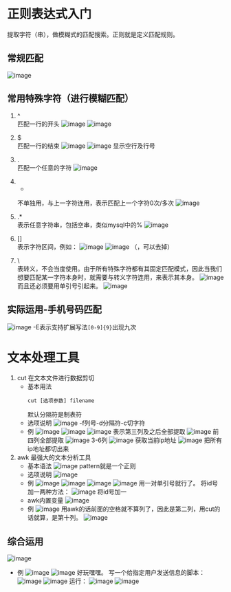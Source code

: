 # 正则表达式入门
提取字符（串），做模糊式的匹配搜索。正则就是定义匹配规则。
## 常规匹配
   ![image](https://github.com/user-attachments/assets/16e7da57-e2b7-4098-b0b1-83f64c6241ad)
## 常用特殊字符（进行模糊匹配）
1. ^  
   匹配一行的开头
   ![image](https://github.com/user-attachments/assets/5a0e3ced-4a71-42ff-ab50-b489a5ced6e7)
   ![image](https://github.com/user-attachments/assets/c8cf8fa0-c8aa-42ff-b60e-769eeca6d6ed)

3. $  
   匹配一行的结束
   ![image](https://github.com/user-attachments/assets/f7f4c7c1-1d59-4ed4-9144-6f2cdc9d4027)
   ![image](https://github.com/user-attachments/assets/e2c29b22-766c-48a6-a29e-7962fc4bf2f0)
   显示空行及行号
5. .  
   匹配一个任意的字符
   ![image](https://github.com/user-attachments/assets/bf6ba41d-0fd8-470d-b2ba-729531034452)
5. *  
   不单独用，与上一字符连用，表示匹配上一个字符0次/多次
   ![image](https://github.com/user-attachments/assets/f1d538ce-15a1-4b85-8896-e05ad33f1664)
6. .*  
   表示任意字符串，包括空串，类似mysql中的%
   ![image](https://github.com/user-attachments/assets/bc032291-f864-485c-8cec-a39dafc48b98)
7. []  
   表示字符区间，例如：
   ![image](https://github.com/user-attachments/assets/0a3d37e3-14ff-4451-9740-a23377f13adb)
   ![image](https://github.com/user-attachments/assets/01a566a2-8841-476f-88ee-99f60752c495)
   （，可以去掉）
8. \  
   表转义，不会当度使用。由于所有特殊字符都有其固定匹配模式，因此当我们想要匹配某一字符本身时，就需要与转义字符连用，来表示其本身。
   ![image](https://github.com/user-attachments/assets/18d0674b-26ae-40eb-a248-7e99ace593c8)
   而且还必须要用单引号引起来。
   ![image](https://github.com/user-attachments/assets/87db32bb-f2c4-4f28-b87e-c09c2725d555)
## 实际运用-手机号码匹配
![image](https://github.com/user-attachments/assets/8b0798b3-4e6f-4cfa-a8e1-4a4fe820027a)
-E表示支持扩展写法``[0-9]{9}``出现九次
# 文本处理工具
1. cut
   在文本文件进行数据剪切
   - 基本用法
     ```
     cut [选项参数] filename
     ```
     默认分隔符是制表符
   - 选项说明
     ![image](https://github.com/user-attachments/assets/71c53bac-df45-45c2-824d-a09aaea55b05)
     -f列号-d分隔符-c切字符
   - 例
     ![image](https://github.com/user-attachments/assets/7fb35c50-683d-4eeb-a547-161078f372fb)
     ![image](https://github.com/user-attachments/assets/955a4eea-16ce-4989-b966-08ab0b9a55c6)
     ![image](https://github.com/user-attachments/assets/04cb4841-5ac8-479f-b72b-7a59143f4f9c)
     表示第三列及之后全部提取
     ![image](https://github.com/user-attachments/assets/a8c091b8-f471-4b65-b418-f85aaa532a30)
     前四列全部提取
     ![image](https://github.com/user-attachments/assets/b94e6459-d0f2-47b8-bafa-1d581f483d57)
     3-6列
     ![image](https://github.com/user-attachments/assets/57c8d6c4-6275-4bd4-bf7a-9623ae5f5bee)
     获取当前ip地址
     ![image](https://github.com/user-attachments/assets/2e408b42-437a-4a7f-a29c-3b8770f1c909)
     把所有ip地址都切出来
2. awk
   最强大的文本分析工具
   - 基本语法
     ![image](https://github.com/user-attachments/assets/19f614e8-8b68-474d-9bd9-7d58e7e9b1c1)
     pattern就是一个正则
   - 选项说明
     ![image](https://github.com/user-attachments/assets/cac2ea82-a5fc-402e-a19a-c9c556e4303b)
   - 例
     ![image](https://github.com/user-attachments/assets/a1c26fc5-4edc-4f88-8e8e-cb43a9ec6aed)
     ![image](https://github.com/user-attachments/assets/b5c959ce-c783-4cd1-b6ab-b62aaf4562e9)
     ![image](https://github.com/user-attachments/assets/5704d9a7-3a74-4028-81e2-5fbade5d7de5)
     ![image](https://github.com/user-attachments/assets/c9ffbad1-0fbd-4698-9a2f-24125c1225c4)
     用一对单引号就行了。
     将id号加一两种方法：
     ![image](https://github.com/user-attachments/assets/bf256999-9b94-4dd2-aa01-fa8c2d36bcdc)
     将id号加一
   - awk内置变量
     ![image](https://github.com/user-attachments/assets/255b6876-fbd4-4fa2-bc16-7b8832213aea)
   - 例
     ![image](https://github.com/user-attachments/assets/75649118-d265-4629-a72a-c407d4af9a8a)
     用awk的话前面的空格就不算列了，因此是第二列，用cut的话就算，是第十列。
     ![image](https://github.com/user-attachments/assets/3fa520a2-f037-4bd2-b2b2-b19a05314ce1)
## 综合运用
![image](https://github.com/user-attachments/assets/29426e49-6b7c-47e0-9eed-5ddd72fd9b62)
- 例
  ![image](https://github.com/user-attachments/assets/c63d910d-c7f1-4b50-a5b8-dfdf42cd8d59)
  ![image](https://github.com/user-attachments/assets/c0933bbd-af7c-4208-bcda-ffe320cc9ff6)
  好玩嘿嘿。
  写一个给指定用户发送信息的脚本：
  ![image](https://github.com/user-attachments/assets/665fddd0-ce4a-4ef7-a713-8c3209ffd33c)
  ![image](https://github.com/user-attachments/assets/13bf0451-ee6e-4d11-985e-e0eeedac2f45)
  运行：
  ![image](https://github.com/user-attachments/assets/960faaef-369a-4ec9-ba74-50b4652b6e4e)
  ![image](https://github.com/user-attachments/assets/a23aaf77-d97a-4598-b70c-d99476346deb)





     




